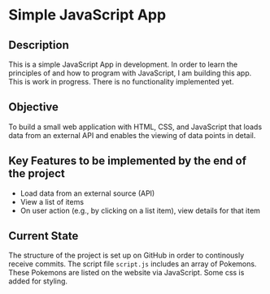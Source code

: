 # Simple JavaScript App
## Description
This is a simple JavaScript App in development. In order to learn the principles of and how to program with JavaScript, I am building this app. This is work in progress. There is no functionality implemented yet.

## Objective
To build a small web application with HTML, CSS, and JavaScript that loads data from an external API and enables the viewing of data points in detail.

## Key Features to be implemented by the end of the project
- Load data from an external source (API)
- View a list of items
- On user action (e.g., by clicking on a list item), view details for that item

## Current State
The structure of the project is set up on GitHub in order to continously receive commits.
The script file `script.js` includes an array of Pokemons. These Pokemons are listed on the website via JavaScript. Some css is added for styling. 